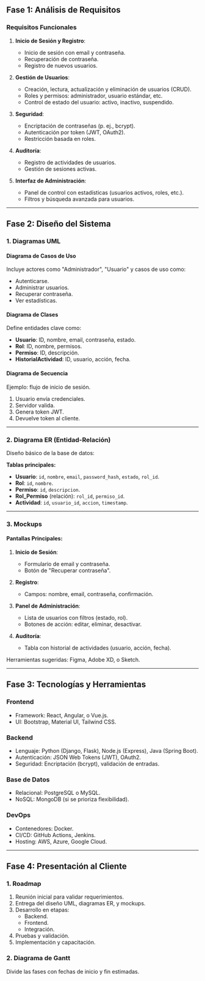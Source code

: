 ## **Fase 1: Análisis de Requisitos**

### **Requisitos Funcionales**

1. **Inicio de Sesión y Registro**:
    
    - Inicio de sesión con email y contraseña.
    - Recuperación de contraseña.
    - Registro de nuevos usuarios.
2. **Gestión de Usuarios**:
    
    - Creación, lectura, actualización y eliminación de usuarios (CRUD).
    - Roles y permisos: administrador, usuario estándar, etc.
    - Control de estado del usuario: activo, inactivo, suspendido.
3. **Seguridad**:
    
    - Encriptación de contraseñas (p. ej., bcrypt).
    - Autenticación por token (JWT, OAuth2).
    - Restricción basada en roles.
4. **Auditoría**:
    
    - Registro de actividades de usuarios.
    - Gestión de sesiones activas.
5. **Interfaz de Administración**:
    
    - Panel de control con estadísticas (usuarios activos, roles, etc.).
    - Filtros y búsqueda avanzada para usuarios.

---

## **Fase 2: Diseño del Sistema**

### **1. Diagramas UML**

#### **Diagrama de Casos de Uso**

Incluye actores como "Administrador", "Usuario" y casos de uso como:

- Autenticarse.
- Administrar usuarios.
- Recuperar contraseña.
- Ver estadísticas.

#### **Diagrama de Clases**

Define entidades clave como:

- **Usuario**: ID, nombre, email, contraseña, estado.
- **Rol**: ID, nombre, permisos.
- **Permiso**: ID, descripción.
- **HistorialActividad**: ID, usuario, acción, fecha.

#### **Diagrama de Secuencia**

Ejemplo: flujo de inicio de sesión.

1. Usuario envía credenciales.
2. Servidor valida.
3. Genera token JWT.
4. Devuelve token al cliente.

---

### **2. Diagrama ER (Entidad-Relación)**

Diseño básico de la base de datos:

**Tablas principales:**

- **Usuario**: `id`, `nombre`, `email`, `password_hash`, `estado`, `rol_id`.
- **Rol**: `id`, `nombre`.
- **Permiso**: `id`, `descripcion`.
- **Rol_Permiso** (relación): `rol_id`, `permiso_id`.
- **Actividad**: `id`, `usuario_id`, `accion`, `timestamp`.

---

### **3. Mockups**

#### **Pantallas Principales**:

1. **Inicio de Sesión**:
    
    - Formulario de email y contraseña.
    - Botón de "Recuperar contraseña".
2. **Registro**:
    
    - Campos: nombre, email, contraseña, confirmación.
3. **Panel de Administración**:
    
    - Lista de usuarios con filtros (estado, rol).
    - Botones de acción: editar, eliminar, desactivar.
4. **Auditoría**:
    
    - Tabla con historial de actividades (usuario, acción, fecha).

Herramientas sugeridas: Figma, Adobe XD, o Sketch.

---

## **Fase 3: Tecnologías y Herramientas**

### **Frontend**

- Framework: React, Angular, o Vue.js.
- UI: Bootstrap, Material UI, Tailwind CSS.

### **Backend**

- Lenguaje: Python (Django, Flask), Node.js (Express), Java (Spring Boot).
- Autenticación: JSON Web Tokens (JWT), OAuth2.
- Seguridad: Encriptación (bcrypt), validación de entradas.

### **Base de Datos**

- Relacional: PostgreSQL o MySQL.
- NoSQL: MongoDB (si se prioriza flexibilidad).

### **DevOps**

- Contenedores: Docker.
- CI/CD: GitHub Actions, Jenkins.
- Hosting: AWS, Azure, Google Cloud.

---

## **Fase 4: Presentación al Cliente**

### **1. Roadmap**

1. Reunión inicial para validar requerimientos.
2. Entrega del diseño UML, diagramas ER, y mockups.
3. Desarrollo en etapas:
    - Backend.
    - Frontend.
    - Integración.
4. Pruebas y validación.
5. Implementación y capacitación.

### **2. Diagrama de Gantt**

Divide las fases con fechas de inicio y fin estimadas.
